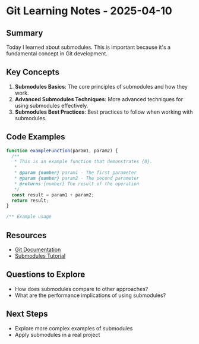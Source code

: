 # Git Learning Notes - 2025-04-10

## Summary

Today I learned about submodules. This is important because it's a fundamental concept in Git development.

## Key Concepts

1. **Submodules Basics**: The core principles of submodules and how they work.
2. **Advanced Submodules Techniques**: More advanced techniques for using submodules effectively.
3. **Submodules Best Practices**: Best practices to follow when working with submodules.

## Code Examples

```javascript
function exampleFunction(param1, param2) {
  /**
   * This is an example function that demonstrates {0}.
   *
   * @param {number} param1 - The first parameter
   * @param {number} param2 - The second parameter
   * @returns {number} The result of the operation
   */
  const result = param1 + param2;
  return result;
}

/** Example usage

```

## Resources

- [Git Documentation](https://example.com/git-docs)
- [Submodules Tutorial](https://example.com/git/submodules)

## Questions to Explore

- How does submodules compare to other approaches?
- What are the performance implications of using submodules?

## Next Steps

- Explore more complex examples of submodules
- Apply submodules in a real project
